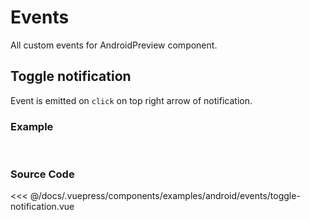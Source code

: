 # Events

All custom events for AndroidPreview component.

## Toggle notification

Event is emitted on `click` on top right arrow of notification.

### Example
<br>

<Demo componentName="examples/android/events/toggle-notification" />

### Source Code

<SourceCode>

<<< @/docs/.vuepress/components/examples/android/events/toggle-notification.vue

</SourceCode>
